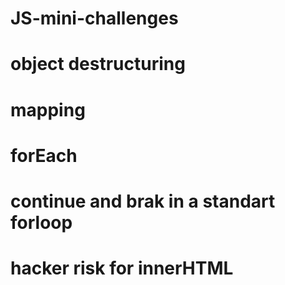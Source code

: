 # JS-mini-challenges
# object destructuring
# mapping
# forEach
# continue and brak in a standart forloop
# hacker risk for innerHTML